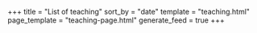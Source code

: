+++
title = "List of teaching"
sort_by = "date"
template = "teaching.html"
page_template = "teaching-page.html"
generate_feed = true
+++
